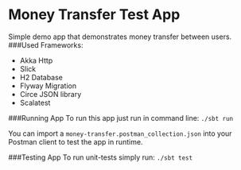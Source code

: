 # Money Transfer Test App
Simple demo app that demonstrates money transfer between users.
###Used Frameworks:
* Akka Http
* Slick
* H2 Database
* Flyway Migration
* Circe JSON library
* Scalatest

###Running App
To run this app just run in command line: `./sbt run`

You can import a `money-transfer.postman_collection.json` into your Postman client to test the app in runtime.

###Testing App
To run unit-tests simply run:
`./sbt test`



